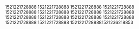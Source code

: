 1521221728888
1521221728888
1521221728888
1521221728888
1521221728888
1521221728888
1521221728888
1521221728888
1521221728888
1521221728888
1521221728888
1521221728888
1521221728888
1521221728888
15212217288881521236218853
